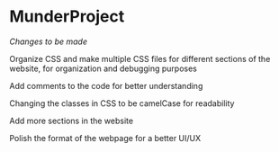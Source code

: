 # MunderProject

*Changes to be made*

Organize CSS and make multiple CSS files for different sections of the website, for organization and debugging purposes

Add comments to the code for better understanding

Changing the classes in CSS to be camelCase for readability

Add more sections in the website

Polish the format of the webpage for a better UI/UX

